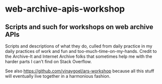 # web-archive-apis-workshop
## Scripts and such for workshops on web archive APIs ##

Scripts and descriptions of what they do, culled from daily practice in my daily practices of work and fun and too-much-time-on-my-hands. Credit to the Archive-It and Internet Archive folks that sometimes help me with the harder parts I can't find on Stack Overflow.

See also https://github.com/vinaygoel/ars-workshop because all this stuff will eventually live together in a harmonious fashion.
